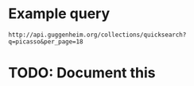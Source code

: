 # Example query

```http://api.guggenheim.org/collections/quicksearch?q=picasso&per_page=18```

# TODO: Document this
